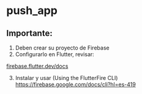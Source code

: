 # push_app

## Importante:

1. Deben crear su proyecto de Firebase 
2. Configurarlo en Flutter, revisar:

[firebase.flutter.dev/docs](https://firebase.flutter.dev/docs/overview)

3. Instalar y usar (Using the FlutterFire CLI)
https://firebase.google.com/docs/cli?hl=es-419